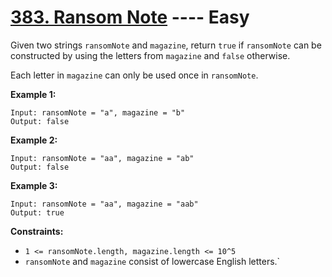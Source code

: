 # [383. Ransom Note](https://leetcode.com/problems/ransom-note/?envType=study-plan-v2&envId=top-interview-150) ---- Easy

Given two strings `ransomNote` and `magazine`, return `true` if `ransomNote` can be constructed by using the letters from `magazine` and `false` otherwise.

Each letter in `magazine` can only be used once in `ransomNote`.

**Example 1:**
```
Input: ransomNote = "a", magazine = "b"
Output: false
```
**Example 2:**
```
Input: ransomNote = "aa", magazine = "ab"
Output: false
```

**Example 3:**
```
Input: ransomNote = "aa", magazine = "aab"
Output: true
```

**Constraints:**

- `1 <= ransomNote.length, magazine.length <= 10^5`
- `ransomNote` and `magazine` consist of lowercase English letters.`